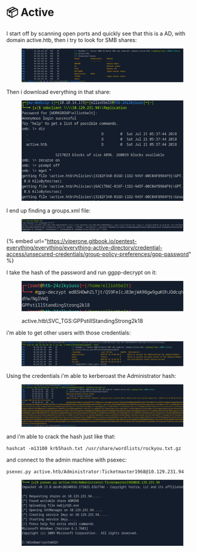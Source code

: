# 📦 Active

I start off by scanning open ports and quickly see that this is a AD, with domain active.htb, then i try to look for SMB shares:

<figure><img src="../../../.gitbook/assets/image (12) (1) (1).png" alt=""><figcaption></figcaption></figure>

Then i download everything in that share:

<figure><img src="../../../.gitbook/assets/image (1) (1) (1) (1) (1) (1) (1) (1) (1) (1) (1) (1) (1) (1) (1) (1) (1) (1) (1).png" alt=""><figcaption></figcaption></figure>

I end up finding a groups.xml file:

<figure><img src="../../../.gitbook/assets/image (2) (1) (1) (1) (1) (1) (1) (1) (1) (1) (1) (1) (1) (1) (1) (1) (1) (1).png" alt=""><figcaption></figcaption></figure>

{% embed url="https://viperone.gitbook.io/pentest-everything/everything/everything-active-directory/credential-access/unsecured-credentials/group-policy-preferences/gpp-password" %}

I take the hash of the password and run ggpp-decrypt on it:

<figure><img src="../../../.gitbook/assets/image (3) (1) (1) (1) (1) (1) (1) (1) (1) (1) (1) (1) (1).png" alt=""><figcaption><p>active.htb\SVC_TGS:GPPstillStandingStrong2k18</p></figcaption></figure>

i'm able to get other users with those credentials:

<figure><img src="../../../.gitbook/assets/image (4) (1) (1) (1) (1) (1) (1) (1) (1) (1) (1) (1).png" alt=""><figcaption></figcaption></figure>

Using the credentials i'm able to kerberoast the Administrator hash:

<figure><img src="../../../.gitbook/assets/image (5) (1) (1) (1) (1) (1) (1) (1).png" alt=""><figcaption></figcaption></figure>

and i'm able to crack the hash just like that:

```
hashcat -m13100 krb5hash.txt /usr/share/wordlists/rockyou.txt.gz
```

and connect to the admin machine with psexec:

```
psexec.py active.htb/Administrator:Ticketmaster1968@10.129.231.94
```

<figure><img src="../../../.gitbook/assets/image (6) (1) (1) (1) (1) (1) (1) (1).png" alt=""><figcaption></figcaption></figure>
